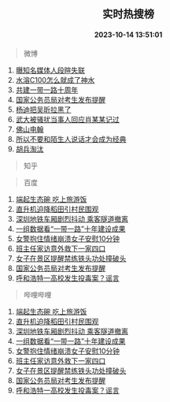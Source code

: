 <div align="center"><h2>实时热搜榜</h2><h4>2023-10-14 13:51:01</h4></div>

> 微博  

1. [曝知名媒体人段暄失联](https://s.weibo.com/weibo?q=%23%E6%9B%9D%E7%9F%A5%E5%90%8D%E5%AA%92%E4%BD%93%E4%BA%BA%E6%AE%B5%E6%9A%84%E5%A4%B1%E8%81%94%23&t=31&band_rank=1&Refer=top)<br />
2. [水溶C100怎么就成了神水](https://s.weibo.com/weibo?q=%E6%B0%B4%E6%BA%B6C100%E6%80%8E%E4%B9%88%E5%B0%B1%E6%88%90%E4%BA%86%E7%A5%9E%E6%B0%B4&t=31&band_rank=2&Refer=top)<br />
3. [共建一带一路十周年](https://s.weibo.com/weibo?q=%23%E5%85%B1%E5%BB%BA%E4%B8%80%E5%B8%A6%E4%B8%80%E8%B7%AF%E5%8D%81%E5%91%A8%E5%B9%B4%23&t=31&band_rank=3&Refer=top)<br />
4. [国家公务员局对考生发布提醒](https://s.weibo.com/weibo?q=%23%E5%9B%BD%E5%AE%B6%E5%85%AC%E5%8A%A1%E5%91%98%E5%B1%80%E5%AF%B9%E8%80%83%E7%94%9F%E5%8F%91%E5%B8%83%E6%8F%90%E9%86%92%23&t=31&band_rank=4&Refer=top)<br />
5. [杨迪把吴昕拉黑了](https://s.weibo.com/weibo?q=%23%E6%9D%A8%E8%BF%AA%E6%8A%8A%E5%90%B4%E6%98%95%E6%8B%89%E9%BB%91%E4%BA%86%23&t=31&band_rank=5&Refer=top)<br />
6. [武大被骚扰当事人回应肖某某记过](https://s.weibo.com/weibo?q=%23%E6%AD%A6%E5%A4%A7%E8%A2%AB%E9%AA%9A%E6%89%B0%E5%BD%93%E4%BA%8B%E4%BA%BA%E5%9B%9E%E5%BA%94%E8%82%96%E6%9F%90%E6%9F%90%E8%AE%B0%E8%BF%87%23&t=31&band_rank=6&Refer=top)<br />
7. [佛山电翰](https://s.weibo.com/weibo?q=%E4%BD%9B%E5%B1%B1%E7%94%B5%E7%BF%B0&t=31&band_rank=7&Refer=top)<br />
8. [所以不要和陌生人说话才会成为经典](https://s.weibo.com/weibo?q=%23%E6%89%80%E4%BB%A5%E4%B8%8D%E8%A6%81%E5%92%8C%E9%99%8C%E7%94%9F%E4%BA%BA%E8%AF%B4%E8%AF%9D%E6%89%8D%E4%BC%9A%E6%88%90%E4%B8%BA%E7%BB%8F%E5%85%B8%23&t=31&band_rank=8&Refer=top)<br />
9. [胡兵淘汰](https://s.weibo.com/weibo?q=%23%E8%83%A1%E5%85%B5%E6%B7%98%E6%B1%B0%23&t=31&band_rank=9&Refer=top)<br />

> 知乎  


> 百度  

1. [端起生态碗 吃上旅游饭](https://www.baidu.com/s?wd=%E7%AB%AF%E8%B5%B7%E7%94%9F%E6%80%81%E7%A2%97+%E5%90%83%E4%B8%8A%E6%97%85%E6%B8%B8%E9%A5%AD&sa=fyb_news&rsv_dl=fyb_news)<br />
2. [直升机迫降稻田引村民围观](https://www.baidu.com/s?wd=%E7%9B%B4%E5%8D%87%E6%9C%BA%E8%BF%AB%E9%99%8D%E7%A8%BB%E7%94%B0%E5%BC%95%E6%9D%91%E6%B0%91%E5%9B%B4%E8%A7%82&sa=fyb_news&rsv_dl=fyb_news)<br />
3. [深圳地铁车厢剧烈抖动 乘客隧道撤离](https://www.baidu.com/s?wd=%E6%B7%B1%E5%9C%B3%E5%9C%B0%E9%93%81%E8%BD%A6%E5%8E%A2%E5%89%A7%E7%83%88%E6%8A%96%E5%8A%A8+%E4%B9%98%E5%AE%A2%E9%9A%A7%E9%81%93%E6%92%A4%E7%A6%BB&sa=fyb_news&rsv_dl=fyb_news)<br />
4. [一组数据看“一带一路”十年建设成果](https://www.baidu.com/s?wd=%E4%B8%80%E7%BB%84%E6%95%B0%E6%8D%AE%E7%9C%8B%E2%80%9C%E4%B8%80%E5%B8%A6%E4%B8%80%E8%B7%AF%E2%80%9D%E5%8D%81%E5%B9%B4%E5%BB%BA%E8%AE%BE%E6%88%90%E6%9E%9C&sa=fyb_news&rsv_dl=fyb_news)<br />
5. [女警抱住情绪崩溃女子安慰10分钟](https://www.baidu.com/s?wd=%E5%A5%B3%E8%AD%A6%E6%8A%B1%E4%BD%8F%E6%83%85%E7%BB%AA%E5%B4%A9%E6%BA%83%E5%A5%B3%E5%AD%90%E5%AE%89%E6%85%B010%E5%88%86%E9%92%9F&sa=fyb_news&rsv_dl=fyb_news)<br />
6. [班主任家访意外救下一家四口](https://www.baidu.com/s?wd=%E7%8F%AD%E4%B8%BB%E4%BB%BB%E5%AE%B6%E8%AE%BF%E6%84%8F%E5%A4%96%E6%95%91%E4%B8%8B%E4%B8%80%E5%AE%B6%E5%9B%9B%E5%8F%A3&sa=fyb_news&rsv_dl=fyb_news)<br />
7. [女子在景区提醒禁练铁头功处撞破头](https://www.baidu.com/s?wd=%E5%A5%B3%E5%AD%90%E5%9C%A8%E6%99%AF%E5%8C%BA%E6%8F%90%E9%86%92%E7%A6%81%E7%BB%83%E9%93%81%E5%A4%B4%E5%8A%9F%E5%A4%84%E6%92%9E%E7%A0%B4%E5%A4%B4&sa=fyb_news&rsv_dl=fyb_news)<br />
8. [国家公务员局对考生发布提醒](https://www.baidu.com/s?wd=%E5%9B%BD%E5%AE%B6%E5%85%AC%E5%8A%A1%E5%91%98%E5%B1%80%E5%AF%B9%E8%80%83%E7%94%9F%E5%8F%91%E5%B8%83%E6%8F%90%E9%86%92&sa=fyb_news&rsv_dl=fyb_news)<br />
9. [呼和浩特一高校发生投毒案？谣言](https://www.baidu.com/s?wd=%E5%91%BC%E5%92%8C%E6%B5%A9%E7%89%B9%E4%B8%80%E9%AB%98%E6%A0%A1%E5%8F%91%E7%94%9F%E6%8A%95%E6%AF%92%E6%A1%88%EF%BC%9F%E8%B0%A3%E8%A8%80&sa=fyb_news&rsv_dl=fyb_news)<br />

> 哔哩哔哩  

1. [端起生态碗 吃上旅游饭](https://www.baidu.com/s?wd=%E7%AB%AF%E8%B5%B7%E7%94%9F%E6%80%81%E7%A2%97+%E5%90%83%E4%B8%8A%E6%97%85%E6%B8%B8%E9%A5%AD&sa=fyb_news&rsv_dl=fyb_news)<br />
2. [直升机迫降稻田引村民围观](https://www.baidu.com/s?wd=%E7%9B%B4%E5%8D%87%E6%9C%BA%E8%BF%AB%E9%99%8D%E7%A8%BB%E7%94%B0%E5%BC%95%E6%9D%91%E6%B0%91%E5%9B%B4%E8%A7%82&sa=fyb_news&rsv_dl=fyb_news)<br />
3. [深圳地铁车厢剧烈抖动 乘客隧道撤离](https://www.baidu.com/s?wd=%E6%B7%B1%E5%9C%B3%E5%9C%B0%E9%93%81%E8%BD%A6%E5%8E%A2%E5%89%A7%E7%83%88%E6%8A%96%E5%8A%A8+%E4%B9%98%E5%AE%A2%E9%9A%A7%E9%81%93%E6%92%A4%E7%A6%BB&sa=fyb_news&rsv_dl=fyb_news)<br />
4. [一组数据看“一带一路”十年建设成果](https://www.baidu.com/s?wd=%E4%B8%80%E7%BB%84%E6%95%B0%E6%8D%AE%E7%9C%8B%E2%80%9C%E4%B8%80%E5%B8%A6%E4%B8%80%E8%B7%AF%E2%80%9D%E5%8D%81%E5%B9%B4%E5%BB%BA%E8%AE%BE%E6%88%90%E6%9E%9C&sa=fyb_news&rsv_dl=fyb_news)<br />
5. [女警抱住情绪崩溃女子安慰10分钟](https://www.baidu.com/s?wd=%E5%A5%B3%E8%AD%A6%E6%8A%B1%E4%BD%8F%E6%83%85%E7%BB%AA%E5%B4%A9%E6%BA%83%E5%A5%B3%E5%AD%90%E5%AE%89%E6%85%B010%E5%88%86%E9%92%9F&sa=fyb_news&rsv_dl=fyb_news)<br />
6. [班主任家访意外救下一家四口](https://www.baidu.com/s?wd=%E7%8F%AD%E4%B8%BB%E4%BB%BB%E5%AE%B6%E8%AE%BF%E6%84%8F%E5%A4%96%E6%95%91%E4%B8%8B%E4%B8%80%E5%AE%B6%E5%9B%9B%E5%8F%A3&sa=fyb_news&rsv_dl=fyb_news)<br />
7. [女子在景区提醒禁练铁头功处撞破头](https://www.baidu.com/s?wd=%E5%A5%B3%E5%AD%90%E5%9C%A8%E6%99%AF%E5%8C%BA%E6%8F%90%E9%86%92%E7%A6%81%E7%BB%83%E9%93%81%E5%A4%B4%E5%8A%9F%E5%A4%84%E6%92%9E%E7%A0%B4%E5%A4%B4&sa=fyb_news&rsv_dl=fyb_news)<br />
8. [国家公务员局对考生发布提醒](https://www.baidu.com/s?wd=%E5%9B%BD%E5%AE%B6%E5%85%AC%E5%8A%A1%E5%91%98%E5%B1%80%E5%AF%B9%E8%80%83%E7%94%9F%E5%8F%91%E5%B8%83%E6%8F%90%E9%86%92&sa=fyb_news&rsv_dl=fyb_news)<br />
9. [呼和浩特一高校发生投毒案？谣言](https://www.baidu.com/s?wd=%E5%91%BC%E5%92%8C%E6%B5%A9%E7%89%B9%E4%B8%80%E9%AB%98%E6%A0%A1%E5%8F%91%E7%94%9F%E6%8A%95%E6%AF%92%E6%A1%88%EF%BC%9F%E8%B0%A3%E8%A8%80&sa=fyb_news&rsv_dl=fyb_news)<br />
